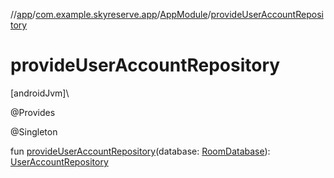 //[app](../../../index.md)/[com.example.skyreserve.app](../index.md)/[AppModule](index.md)/[provideUserAccountRepository](provide-user-account-repository.md)

# provideUserAccountRepository

[androidJvm]\

@<!---  GfmCommand {"@class":"org.jetbrains.dokka.gfm.ResolveLinkGfmCommand","dri":{"packageName":"dagger","classNames":"Provides","callable":null,"target":{"@class":"org.jetbrains.dokka.links.PointingToDeclaration"},"extra":null}} --->Provides<!--- --->

@<!---  GfmCommand {"@class":"org.jetbrains.dokka.gfm.ResolveLinkGfmCommand","dri":{"packageName":"javax.inject","classNames":"Singleton","callable":null,"target":{"@class":"org.jetbrains.dokka.links.PointingToDeclaration"},"extra":null}} --->Singleton<!--- --->

fun [provideUserAccountRepository](provide-user-account-repository.md)(database: [RoomDatabase](../../com.example.skyreserve.database/-room-database/index.md)): [UserAccountRepository](../../com.example.skyreserve.repository/-user-account-repository/index.md)
